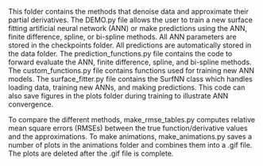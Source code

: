 This folder contains the methods that denoise data and approximate their partial derivatives. The DEMO.py file allows the user to train a new surface fitting artificial neural network (ANN) or make predictions using the ANN, finite difference, spline, or bi-spline methods. All ANN parameters are stored in the checkpoints folder. All predictions are automatically stored in the data folder. The prediction_functions.py file contains the code to forward evaluate the ANN, finite difference, spline, and bi-spline methods. The custom_functions.py file contains functions used for training new ANN models. The surface_fitter.py file contains the SurfNN class which handles loading data, training new ANNs, and making predictions. This code can also save figures in the plots folder during training to illustrate ANN convergence.

To compare the different methods, make_rmse_tables.py computes relative mean square errors (RMSEs) between the true function/derivative values and the approximations. To make animations, make_animations.py saves a number of plots in the animations folder and combines them into a .gif file. The plots are deleted after the .gif file is complete.
